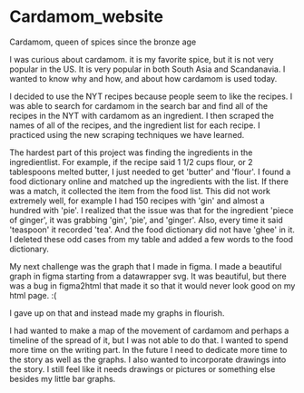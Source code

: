 # Cardamom_website

Cardamom, queen of spices since the bronze age

I was curious about cardamom. it is my favorite spice, but it is not very popular in the US. It is very popular in both South Asia and Scandanavia. I wanted to know why and how, and about how cardamom is used today. 

I decided to use the NYT recipes because people seem to like the recipes. I was able to search for cardamom in the search bar and find all of the recipes in the NYT with cardamom as an ingredient. I then scraped the names of all of the recipes, and the ingredient list for each recipe. I practiced using the new scraping techniques we have learned. 

The hardest part of this project was finding the ingredients in the ingredientlist. For example, if the recipe said 1 1/2 cups flour, or 2 tablespoons melted butter, I just needed to get 'butter' and 'flour'. I found a food dictionary online and matched up the ingredients with the list. If there was a match, it collected the item from the food list. This did not work extremely well, for example I had 150 recipes with 'gin' and almost a hundred with 'pie'. I realized that the issue was that for the ingredient 'piece of ginger', it was grabbing 'gin', 'pie', and 'ginger'. Also, every time it said 'teaspoon' it recorded 'tea'. And the food dictionary did not have 'ghee' in it. I deleted these odd cases from my table and added a few words to the food dictionary. 

My next challenge was the graph that I made in figma. I made a beautiful graph in figma starting from a datawrapper svg. It was beautiful, but there was a bug in figma2html that made it so that it would never look good on my html page. :(

I gave up on that and instead made my graphs in flourish. 

I had wanted to make a map of the movement of cardamom and perhaps a timeline of the spread of it, but I was not able to do that. I wanted to spend more time on the writing part. In the future I need to dedicate more time to the story as well as the graphs. I also wanted to incorporate drawings into the story. I still feel like it needs drawings or pictures or something else besides my little bar graphs. 


 
